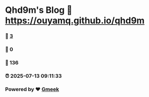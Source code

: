 # Qhd9m's Blog :link: https://ouyamq.github.io/qhd9m 
### :page_facing_up: [3](https://ouyamq.github.io/qhd9m/tag.html) 
### :speech_balloon: 0 
### :hibiscus: 136 
### :alarm_clock: 2025-07-13 09:11:33 
### Powered by :heart: [Gmeek](https://github.com/Meekdai/Gmeek)
